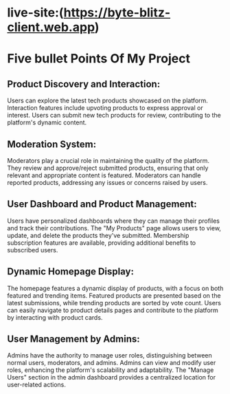 # live-site:(https://byte-blitz-client.web.app)
# Five bullet Points Of My Project
## Product Discovery and Interaction:
Users can explore the latest tech products showcased on the platform.
Interaction features include upvoting products to express approval or interest.
Users can submit new tech products for review, contributing to the platform's dynamic content.
## Moderation System:
Moderators play a crucial role in maintaining the quality of the platform.
They review and approve/reject submitted products, ensuring that only relevant and appropriate content is featured.
Moderators can handle reported products, addressing any issues or concerns raised by users.
## User Dashboard and Product Management:
Users have personalized dashboards where they can manage their profiles and track their contributions.
The "My Products" page allows users to view, update, and delete the products they've submitted.
Membership subscription features are available, providing additional benefits to subscribed users.
## Dynamic Homepage Display:
The homepage features a dynamic display of products, with a focus on both featured and trending items.
Featured products are presented based on the latest submissions, while trending products are sorted by vote count.
Users can easily navigate to product details pages and contribute to the platform by interacting with product cards.
## User Management by Admins:
Admins have the authority to manage user roles, distinguishing between normal users, moderators, and admins.
Admins can view and modify user roles, enhancing the platform's scalability and adaptability.
The "Manage Users" section in the admin dashboard provides a centralized location for user-related actions.





